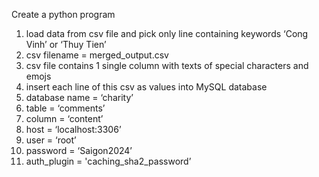 Create a python program

1. load data from csv file and pick only line containing keywords ‘Cong Vinh’ or ‘Thuy Tien’
2. csv filename = merged_output.csv
3. csv file contains 1 single column with texts of special characters and emojs
4. insert each line of this csv as values into MySQL database
5. database name = ‘charity’
6. table = ‘comments’
7. column = ‘content’
8. host = ‘localhost:3306’
9. user = ‘root’
10. password = ‘Saigon2024’
11. auth_plugin = 'caching_sha2_password’